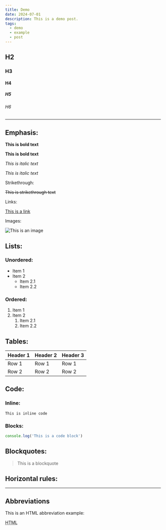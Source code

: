 ```yaml
---
title: Demo
date: 2024-07-01
description: This is a demo post.
tags:
  - demo
  - example
  - post
---
```


## H2

### H3

#### H4

##### H5

###### H6

---

## Emphasis:

**This is bold text**

__This is bold text__

*This is italic text*

_This is italic text_

Strikethrough:

~~This is strikethrough text~~

Links:

[This is a link](https://example.com)

Images:

![This is an image](https://example.com/image.jpg)

## Lists:

### Unordered:

- Item 1
- Item 2
  - Item 2.1
  - Item 2.2

### Ordered:

1. Item 1
2. Item 2
   1. Item 2.1
   2. Item 2.2

## Tables:

| Header 1 | Header 2 | Header 3 |
| -------- | -------- | -------- |
| Row 1    | Row 1    | Row 1    |
| Row 2    | Row 2    | Row 2    |

## Code:

### Inline:

`This is inline code`

### Blocks:

```js
console.log('This is a code block')
```

## Blockquotes:

> This is a blockquote

## Horizontal rules:

---

## Abbreviations

This is an HTML abbreviation example:

<abbr title="Hypertext Markup Language">HTML</abbr>
